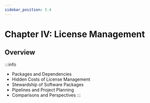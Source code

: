 ```yaml
---
sidebar_position: 3.4
---
```


# Chapter IV: License Management
## Overview

:::info
- Packages and Dependencies
- Hidden Costs of License Management
- Stewardship of Software Packages
- Pipelines and Project Planning
- Comparisons and Perspectives
:::
